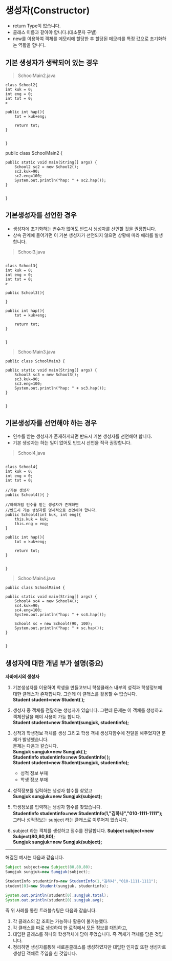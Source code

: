 
# 생성자(Constructor)

- return Type이 없습니다.
- 클래스 이름과 같아야 합니다.(대소문자 구별)
- new를 이용하여 객체를 메모리에 할당한 후 할당된 메모리를 특정 값으로
  초기화하는 역활을 합니다.

## 기본 생성자가 생략되어 있는 경우

> SchoolMain2.java

```
class School2{
int kuk = 0;
int eng = 0;
int tot = 0;
>

public int hap(){
    tot = kuk+eng;

    return tot;
}


}

```

public class SchoolMain2 {

```
public static void main(String[] args) {
    School2 sc2 = new School2();
    sc2.kuk=90;
    sc2.eng=100;
    System.out.println("hap: " + sc2.hap());
}


}
```

## 기본생성자를 선언한 경우
- 생성자에 초기화하는 변수가 없어도 반드시 생성자를 선언할 것을 권장합니다.
- 상속 관계에 들어가면 이 기본 생성자가 선언되지 않으면 상황에 따라 에러를
  발생합니다.

> School3.java

```

class School3{
int kuk = 0;
int eng = 0;
int tot = 0;
>

public School3(){

}

public int hap(){
    tot = kuk+eng;

    return tot;
}


}

```

> SchoolMain3.java

```
public class SchoolMain3 {

public static void main(String[] args) {
    School3 sc3 = new School3();
    sc3.kuk=90;
    sc3.eng=100;
    System.out.println("hap: " + sc3.hap());
}


}

```

## 기본생성자를 선언해야 하는 경우
- 인수를 받는 생성자가 존재하게되면 반드시 기본 생성자를 선언해야 합니다.
- 기본 생성자는 하는 일이 없어도 반드시 선언을 적극 권장합니다.

> School4.java

```

class School4{
int kuk = 0;
int eng = 0;
int tot = 0;

//기본 생성자
public School4(){ }

//아래처럼 인수를 받는 생성자가 존재하면
//반드시 기본 생성자를 명시적으로 선언해야 합니다.
public School4(int kuk, int eng){
    this.kuk = kuk;
    this.eng = eng;
}

public int hap(){
    tot = kuk+eng;

    return tot;
}


}

```
> SchoolMain4.java

```
public class SchoolMain4 {

public static void main(String[] args) {
    School4 sc4 = new School4();
    sc4.kuk=90;
    sc4.eng=100;
    System.out.println("hap: " + sc4.hap());

    School4 sc = new School4(90, 100);
    System.out.println("hap: " + sc.hap());
}


}
```


## 생성자에 대한 개념 부가 설명(중요)

**자바에서의 생성자**

1. 기본생성자를 이용하여 학생을 만들고보니 학생클래스 내부의 성적과 학생정보에 대한 클래스가 존재합니다.
그런데 이 클래스를 활용할 수 없습니다.  
**Student student=new Student( );**


2. 생성자 중 객체를 전달하는 생성자가 있습니다.
그런데 문제는 이 객체를 생성하고 객체전달을 해야 사용이 가능 합니다.  
**Student student=new Student(sungjuk, studentinfo);**


3. 성적과 학생정보 객체를 생성 그리고 학생 객체 생성자함수에 전달을 해주었지만 문제가 발생헀습니다.   
문제는 다음과 같습니다.  
**Sungjuk sungjuk=new Sungjuk( );**  
**StudentInfo studentinfo=new StudentInfo( );**  
**Student student=new Student(sungjuk, studentinfo);**

   - 성적 정보 부재
   - 학생 정보 부재  

4. 성적정보를 입력하는 생성자 함수를 찾았고  
**Sungjuk sungjuk=new Sungjuk(subject);**


5. 학생정보를 입력하는 생성자 함수를 찾았습니다.  
**StudentInfo studentinfo=new StudentInfo(1,"김하나","010-1111-1111");**  
그러나 성적정보는 subject 라는 클래스로 이루어져 있습니다.

6. subject 라는 객체를 생성하고 점수를 전달합니다.
**Subject subject=new Subject(80,80,80);**  
**Sungjuk sungjuk=new Sungjuk(subject);**  

---

해결된 예시는 다음과 같습니다.  
```java
Subject subject=new Subject(80,80,80);  
Sungjuk sungjuk=new Sungjuk(subject);  

StudentInfo studentinfo=new StudentInfo(1,"김하나","010-1111-1111");  
student[0]=new Student(sungjuk, studentinfo);  

System.out.println(student[0].sungjuk.total);  
System.out.println(student[0].sungjuk.avg);  
```

즉 위 사례를 통한 트러블슈팅은 다음과 같습니다.
1. 각 클래스의 값 조회는 가능하나 활용이 불가능했다.
2. 각 클래스를 따로 생성하여 한 로직에서 모든 정보를 대입하고,
3. 대입한 클래스를 하나의 학생객체에 담아 주었습니다. 즉 객체가 객체를 담은 것입니다.
4. 정리하면 생성자를통해 새로운클래스를 생성하였지만 대입한 인자값 또한 생성자로 생성된 객체로 주입을 한 것입니다.
 